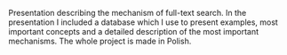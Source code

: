 Presentation describing the mechanism of full-text search. In the presentation I included a database which I use to present examples, most important concepts and a detailed description of the most important mechanisms. The whole project is made in Polish.
